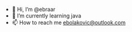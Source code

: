 - 👋 Hi, I’m @ebraar
- 🌱 I’m currently learning java 
- 📫 How to reach me ebolakovic@outlook.com

<!---
ebraar/ebraar is a ✨ special ✨ repository because its `README.md` (this file) appears on your GitHub profile.
You can click the Preview link to take a look at your changes.
--->
